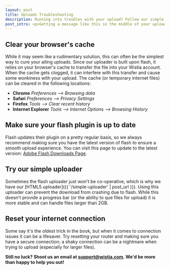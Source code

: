 ```yaml
---
layout: post
title: Uploads Troubleshooting
description: Running into troubles with your upload? Follow our simple troubleshooting guide to get your uploads working again in no time!
post_intro: <p>Getting a message like this in the middle of your upload?</p><div class="post_image center"><img src="http://embed.wistia.com/deliveries/149dbad425524c4f246893d480231f26a817e373.png" alt="uploadissue" /></div><p>We know, we're not fans of it either. While upload errors can throw a wrench into any awesome Wistia session, 99% of the time they can be fixed with a few simple measures. Whew! Follow these steps and you'll be uploading videos in no time.</p>
---
```


## Clear your browser's cache

While it may seem like a rudimentary solution, this can often be the simplest way to cure your ailing     uploads. Since our uploader is built upon flash, it relies on your browser's cache to transfer the file into your Wistia account. When the cache gets clogged, it can interfere with this transfer and cause some wonkiness with your upload. The cache (or temporary internet files) can be cleared in the following locations:

  * **Chrome** *Preferences --> Browsing data* 
  * **Safari** *Preferences --> Privacy Settings*
  * **Firefox** *Tools --> Clear recent history*
  * **Internet Explorer** *Tools --> Internet Options --> Browsing History*

## Make sure your flash plugin is up to date

Flash updates their plugin on a pretty regular basis, so we always recommend making sure you have the latest version of flash to ensure a smooth upload experience. You can visit this page to update to the latest version: [Adobe Flash Downloads Page](http://www.adobe.com/support/flashplayer/downloads.html).

## Try our simple uploader

Sometimes the flash uploader just won't be co-operative, which is why we have our [HTML5 uploader]({{ '/simple-uploader' | post_url }}). Using this uploader can prevent the download from crashing due to flash. While this doesn't provide a progress bar (or the ability to que files for upload) it is more stable and can handle files larger than 2GB. 

## Reset your internet connection

Some say it's the oldest trick in the book, but when it comes to connection issues it can be a lifesaver. Try resetting your router and making sure you have a secure connection; a shaky connection can be a nightmare when trying to upload (especially for larger files). 

**Still no luck? Shoot us an email at support@wistia.com. We'd be more than happy to help you out!**


